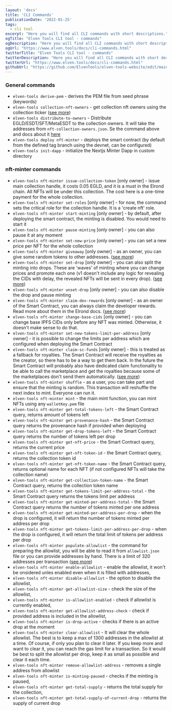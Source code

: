 ```yaml
---
layout: 'docs'
title: 'CLI Commands'
publicationDate: '2022-01-25'
tags:
  - cli tool
excerpt: "Here you will find all CLI commands with short descriptions."
ogTitle: "Elven Tools CLI tool - commands"
ogDescription: "Here you will find all CLI commands with short descriptions."
ogUrl: "https://www.elven.tools/docs/cli-commands.html"
twitterTitle: "Elven Tools CLI tool - commands"
twitterDescription: "Here you will find all CLI commands with short descriptions."
twitterUrl: "https://www.elven.tools/docs/cli-commands.html"
githubUrl: "https://github.com/ElvenTools/elven-tools-website/edit/main/src/docs/cli-commands.md"
---
```


### General commands

- `elven-tools derive-pem` - derives the PEM file from seed phrase (keywords)
- `elven-tools collection-nft-owners` - get collection nft owners using the collection ticker ([see more](/docs/recipes.html#how-to-get-owners-addresses-using-the-collection-ticker))
- `elven-tools distribute-to-owners` - Distribute EGLD/ESDT/SFT/MetaESDT to the collection owners. It will take the addresses from `nft-collection-owners.json`. Se the command above and docs about it [here](/docs/recipes.html#how-to-distribute-tokens-to-nft-owners)
- `elven-tools deploy nft-minter` - deploys the smart contract (by default from the defined tag branch using the devnet, can be configured)
- `elven-tools init-dapp` - initialize the Nextjs Minter Dapp in custom directory

### nft-minter commands

- `elven-tools nft-minter issue-collection-token` [only owner] - issue main collection handle, it costs 0.05 EGLD, and it is a must in the Elrond chain. All NFTs will be under this collection. The cost here is a one-time payment for the whole collection.
- `elven-tools nft-minter set-roles` [only owner] - for now, the command sets the critical role for the collection handle. It is a 'create nft' role.
- `elven-tools nft-minter start-minting` [only owner] - by default, after deploying the smart contract, the minting is disabled. You would need to start it
- `elven-tools nft-minter pause-minting` [only owner] - you can also pause it at any moment
- `elven-tools nft-minter set-new-price` [only owner] - you can set a new price per NFT for the whole collection
- `elven-tools nft-minter giveaway` [only owner] - as an owner, you can give some random tokens to other addresses. ([see more](/docs/recipes.html#how-to-use-the-giveaway))
- `elven-tools nft-minter set-drop` [only owner] - you can also split the minting into drops. These are 'waves' of minting where you can change prices and promote each one (v1 doesn't include any logic for revealing the CIDs with delay, the revealed NFTs will be sent in every drop). ([see more](/docs/recipes.html#how-to-use-drops))
- `elven-tools nft-minter unset-drop` [only owner] - you can also disable the drop and pause minting
- `elven-tools nft-minter claim-dev-rewards` [only owner] - as an owner of the Smart Contract, you can always claim the developer rewards. Read more about them in the Elrond docs. ([see more](/docs/recipes.html#how-to-claim-dev-rewards))
- `elven-tools nft-minter change-base-cids` [only owner] - you can change base IPFS CIDs only before any NFT was minted. Otherwise, it doesn't make sense to do that.
- `elven-tools nft-minter set-new-tokens-limit-per-address` [only owner] - it is possible to change the limits per address which are configured when deploying the Smart Contract
- `elven-tools nft-minter claim-sc-funds` [only owner] - this is treated as a fallback for royalties. The Smart Contract will receive the royalties as the creator, so there has to be a way to get them back. In the future the Smart Contract will probably also have dedicated claim functionality to be able to call the marketplace and get the royalties because some of the marketplaces don't send them automatically. ([see more](/docs/recipes.html#how-to-claim-royalties-and-other-funds))
- `elven-tools nft-minter shuffle` - as a user, you can take part and ensure that the minting is random. This transaction will reshuffle the next index to mint. Everyone can run it.
- `elven-tools nft-minter mint` - the main mint function, you can mint NFTs using any `walletKey.pem` file
- `elven-tools nft-minter get-total-tokens-left` - the Smart Contract query, returns amount of tokens left
- `elven-tools nft-minter get-provenance-hash` - the Smart Contract query returns the provenance hash if provided when deploying
- `elven-tools nft-minter get-drop-tokens-left` - the Smart Contract query returns the number of tokens left per drop
- `elven-tools nft-minter get-nft-price` - the Smart Contract query, returns the current price
- `elven-tools nft-minter get-nft-token-id` - the Smart Contract query, returns the collection token id
- `elven-tools nft-minter get-nft-token-name` - the Smart Contract query, returns optional name for each NFT (if not configured NFTs will take the collection name)
- `elven-tools nft-minter get-collection-token-name` - the Smart Contract query, returns the collection token name
- `elven-tools nft-minter get-tokens-limit-per-address-total` - the Smart Contract query returns the tokens limit per address
- `elven-tools nft-minter get-minted-per-address-total` - the Smart Contract query returns the number of tokens minted per one address
- `elven-tools nft-minter get-minted-per-address-per-drop` - when the drop is configured, it will return the number of tokens minted per address per drop
- `elven-tools nft-minter get-tokens-limit-per-address-per-drop` - when the drop is configured, it will return the total limit of tokens per address per drop
- `elven-tools nft-minter populate-allowlist` - the command for preparing the allowlist, you will be able to read it from `allowlist.json` file or you can provide addresses by hand. There is a limit of 320 addresses per transaction ([see more](/docs.html#how-to-use-allowlist))
- `elven-tools nft-minter enable-allowlist` - enable the allowlist, it won't be onsidered unles enabled even when it is filled with addresses,
- `elven-tools nft-minter disable-allowlist` - the option to disable the allowlist,
- `elven-tools nft-minter get-allowlist-size` - check the size of the allowlist,
- `elven-tools nft-minter is-allowlist-enabled` - check if allowlist is currently enabled,
- `elven-tools nft-minter get-allowlist-address-check` - check if provided address is included in the allowlist,
- `elven-tools nft-minter is-drop-active` - checks if there is an active drop at the moment
- `elven-tools nft-minter clear-allowlist` - It will clear the whole allowlist. The best is to keep a max of 1300 addresses in the allowlist at a time. Of course, if only you plan to clear it later. If you keep more and want to clear it, you can reach the gas limit for a transaction. So it would be best to split the allowlist per drop, keep it as small as possible and clear it each time.
- `elven-tools nft-minter remove-allowlist-address` - removes a single address from allowlist
- `elven-tools nft-minter is-minting-paused` - checks if the minting is paused,
- `elven-tools nft-minter get-total-supply` - returns the total supply for the collection,
- `elven-tools nft-minter get-total-supply-of-current-drop` - returns the supply of current drop
